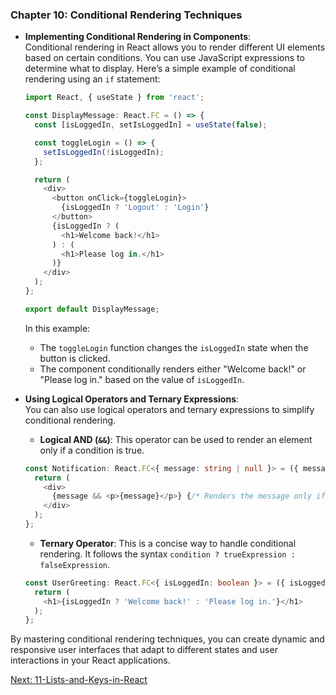 ### Chapter 10: Conditional Rendering Techniques

- **Implementing Conditional Rendering in Components**:  
  Conditional rendering in React allows you to render different UI elements based on certain conditions. You can use JavaScript expressions to determine what to display. Here’s a simple example of conditional rendering using an `if` statement:

  ```typescript
  import React, { useState } from 'react';

  const DisplayMessage: React.FC = () => {
    const [isLoggedIn, setIsLoggedIn] = useState(false);

    const toggleLogin = () => {
      setIsLoggedIn(!isLoggedIn);
    };

    return (
      <div>
        <button onClick={toggleLogin}>
          {isLoggedIn ? 'Logout' : 'Login'}
        </button>
        {isLoggedIn ? (
          <h1>Welcome back!</h1>
        ) : (
          <h1>Please log in.</h1>
        )}
      </div>
    );
  };

  export default DisplayMessage;
  ```

  In this example:
  - The `toggleLogin` function changes the `isLoggedIn` state when the button is clicked.
  - The component conditionally renders either "Welcome back!" or "Please log in." based on the value of `isLoggedIn`.

- **Using Logical Operators and Ternary Expressions**:  
  You can also use logical operators and ternary expressions to simplify conditional rendering. 

  - **Logical AND (`&&`)**: This operator can be used to render an element only if a condition is true.

  ```typescript
  const Notification: React.FC<{ message: string | null }> = ({ message }) => {
    return (
      <div>
        {message && <p>{message}</p>} {/* Renders the message only if it's not null */}
      </div>
    );
  };
  ```

  - **Ternary Operator**: This is a concise way to handle conditional rendering. It follows the syntax `condition ? trueExpression : falseExpression`.

  ```typescript
  const UserGreeting: React.FC<{ isLoggedIn: boolean }> = ({ isLoggedIn }) => {
    return (
      <h1>{isLoggedIn ? 'Welcome back!' : 'Please log in.'}</h1>
    );
  };
  ```

By mastering conditional rendering techniques, you can create dynamic and responsive user interfaces that adapt to different states and user interactions in your React applications.

[Next: 11-Lists-and-Keys-in-React](11-Lists-and-Keys-in-React.md)